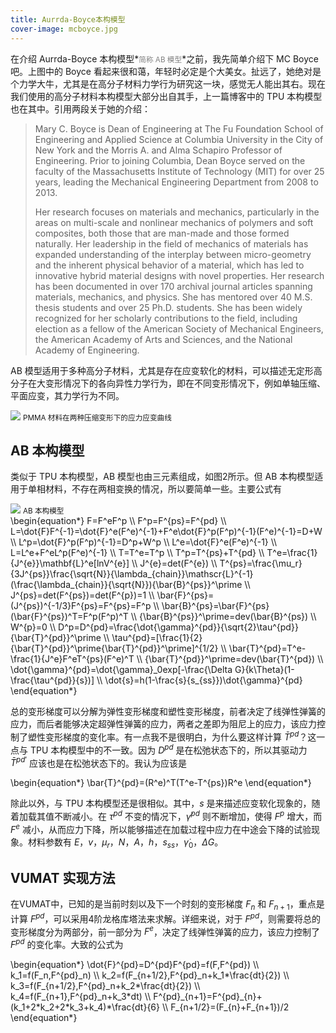 ```yaml
---
title: Aurrda-Boyce本构模型
cover-image: mcboyce.jpg
---
```


在介绍 Aurrda-Boyce 本构模型*<small><font color="grey">简称 AB 模型</font></small>*之前，我先简单介绍下 MC Boyce 吧。上图中的 Boyce 看起来很和蔼，年轻时必定是个大美女。扯远了，她绝对是个力学大牛，尤其是在高分子材料力学行为研究这一块，感觉无人能出其右。现在我们使用的高分子材料本构模型大部分出自其手，上一篇博客中的 TPU 本构模型也在其中。引用两段关于她的介绍：

> Mary C. Boyce is Dean of Engineering at The Fu Foundation School of Engineering and Applied Science at Columbia University in the City of New York and the Morris A. and Alma Schapiro Professor of Engineering. Prior to joining Columbia, Dean Boyce served on the faculty of the Massachusetts Institute of Technology (MIT) for over 25 years, leading the Mechanical Engineering Department from 2008 to 2013. 
>
> Her research focuses on materials and mechanics, particularly in the areas on multi-scale and nonlinear mechanics of polymers and soft composites, both those that are man-made and those formed naturally. Her leadership in the field of mechanics of materials has expanded understanding of the interplay between micro-geometry and the inherent physical behavior of a material, which has led to innovative hybrid material designs with novel properties. Her research has been documented in over 170 archival journal articles spanning materials, mechanics, and physics. She has mentored over 40 M.S. thesis students and over 25 Ph.D. students. She has been widely recognized for her scholarly contributions to the field, including election as a fellow of the American Society of Mechanical Engineers, the American Academy of Arts and Sciences, and the National Academy of Engineering. 

AB 模型适用于多种高分子材料，尤其是存在应变软化的材料，可以描述无定形高分子在大变形情况下的各向异性力学行为，即在不同变形情况下，例如单轴压缩、平面应变，其力学行为不同。

<div class="figure">
  <img src="{{ site.baseurl }}/img/AB-1.jpg"> 
  <small>PMMA 材料在两种压缩变形下的应力应变曲线</small>
</div>

## AB 本构模型

类似于 TPU 本构模型，AB 模型也由三元素组成，如图2所示。但 AB 本构模型适用于单相材料，不存在两相变换的情况，所以要简单一些。主要公式有

<div class="figure">
  <img src="{{ site.baseurl }}/img/ABmodel.jpg"> 
  <small>AB 本构模型</small>
</div>

<div class="formula">
\begin{equation*}
F=F^eF^p \\
F^p=F^{ps}=F^{pd} \\
L=\dot{F}F^{-1}=\dot{F}^e(F^e)^{-1}+F^e\dot{F}^p(F^p)^{-1}(F^e)^{-1}=D+W \\
L^p=\dot{F}^p(F^p)^{-1}=D^p+W^p \\
L^e=\dot{F}^e(F^e)^{-1} \\
L=L^e+F^eL^p(F^e)^{-1} \\
T=T^e=T^p \\
T^p=T^{ps}+T^{pd} \\
T^e=\frac{1}{J^{e}}\mathbf{L}^e[lnV^{e}] \\
J^{e}=det(F^{e}) \\
T^{ps}=\frac{\mu_r}{3J^{ps}}\frac{\sqrt{N}}{\lambda_{chain}}\mathscr{L}^{-1}(\frac{\lambda_{chain}}{\sqrt{N}}){\bar{B}^{ps}}^\prime \\
J^{ps}=det(F^{ps})=det(F^{p})=1 \\
\bar{F}^{ps}=(J^{ps})^{-1/3}F^{ps}=F^{ps}=F^p \\
\bar{B}^{ps}=\bar{F}^{ps}(\bar{F}^{ps})^T=F^p(F^p)^T \\
{\bar{B}^{ps}}^\prime=dev(\bar{B}^{ps}) \\
W^{p}=0 \\
D^p=D^{pd}=\frac{\dot{\gamma}^{pd}}{\sqrt{2}\tau^{pd}}{\bar{T}^{pd}}^\prime \\
\tau^{pd}=[\frac{1}{2}{\bar{T}^{pd}}^\prime{\bar{T}^{pd}}^\prime]^{1/2} \\
\bar{T}^{pd}=T^e-\frac{1}{J^e}F^eT^{ps}(F^e)^T \\
{\bar{T}^{pd}}^\prime=dev(\bar{T}^{pd}) \\
\dot{\gamma}^{pd}=\dot{\gamma}_0exp[-\frac{\Delta G}{k\Theta}(1-\frac{\tau^{pd}}{s})] \\
\dot{s}=h(1-\frac{s}{s_{ss}})\dot{\gamma}^{pd}
\end{equation*}
</div>

总的变形梯度可以分解为弹性变形梯度和塑性变形梯度，前者决定了线弹性弹簧的应力，而后者能够决定超弹性弹簧的应力，两者之差即为阻尼上的应力，该应力控制了塑性变形梯度的变化率。有一点我不是很明白，为什么要这样计算 $\bar{T}^{pd}$？这一点与 TPU 本构模型中的不一致。因为 $D^{pd}$ 是在松弛状态下的，所以其驱动力 ${\bar{T}^{pd}}^\prime$ 应该也是在松弛状态下的。我认为应该是

<div class="formula">
\begin{equation*}
\bar{T}^{pd}=(R^e)^T(T^e-T^{ps})R^e
\end{equation*}
</div>

除此以外，与 TPU 本构模型还是很相似。其中，$s$ 是来描述应变软化现象的，随着加载其值不断减小。在 $\tau^{pd}$ 不变的情况下，$\dot{\gamma}^{pd}$ 则不断增加，使得 $F^p$ 增大，而 $F^e$ 减小，从而应力下降，所以能够描述在加载过程中应力在中途会下降的试验现象。材料参数有 $E$，$v$，$\mu_r$，$N$，$A$，$h$，$s_{ss}$，$\dot{\gamma}_0$，$\Delta G$。

## VUMAT 实现方法

在VUMAT中，已知的是当前时刻以及下一个时刻的变形梯度 $F_{n}$ 和 $F_{n+1}$，重点是计算 $F^{pd}$，可以采用4阶龙格库塔法来求解。详细来说，对于 $F^{pd}$，则需要将总的变形梯度分为两部分，前一部分为 $F^{e}$，决定了线弹性弹簧的应力，该应力控制了 $F^{pd}$ 的变化率。大致的公式为

<div class="formula">
\begin{equation*}
\dot{F}^{pd}=D^{pd}F^{pd}=f(F,F^{pd}) \\
k_1=f(F_n,F^{pd}_n) \\
k_2=f(F_{n+1/2},F^{pd}_n+k_1*\frac{dt}{2}) \\
k_3=f(F_{n+1/2},F^{pd}_n+k_2*\frac{dt}{2}) \\
k_4=f(F_{n+1},F^{pd}_n+k_3*dt) \\
F^{pd}_{n+1}=F^{pd}_{n}+(k_1+2*k_2+2*k_3+k_4)*\frac{dt}{6} \\
F_{n+1/2}=(F_{n}+F_{n+1})/2
\end{equation*}
</div>